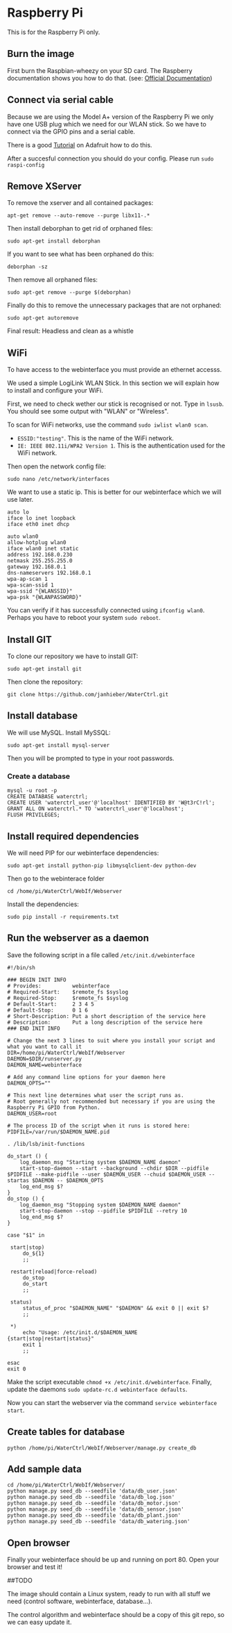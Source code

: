# Raspberry Pi
This is for the Raspberry Pi only.

## Burn the image

First burn the Raspbian-wheezy on your SD card. The Raspberry documentation shows you how to do that. (see: [Official Documentation](https://www.raspberrypi.org/documentation/installation/installing-images/))

## Connect via serial cable

Because we are using the Model A+ version of the Raspberry Pi we only have one USB plug which we need for our WLAN stick. So we have to connect via the GPIO pins and a serial cable.

There is a good [Tutorial](https://learn.adafruit.com/downloads/pdf/adafruits-raspberry-pi-lesson-5-using-a-console-cable.pdf) on Adafruit how to do this.

After a succesful connection you should do your config. Please run `sudo raspi-config`

## Remove XServer

To remove the xserver and all contained packages: 

	apt-get remove --auto-remove --purge libx11-.*

Then install deborphan to get rid of orphaned files:

	sudo apt-get install deborphan

If you want to see what has been orphaned do this:

	deborphan -sz

Then remove all orphaned files:

	sudo apt-get remove --purge $(deborphan)

Finally do this to remove the unnecessary packages that are not orphaned:

	sudo apt-get autoremove

Final result: Headless and clean as a whistle


## WiFi

To have access to the webinterface you must provide an ethernet accesss.

We used a simple LogiLink WLAN Stick. In this section we will explain how to install and configure your WiFi.

First, we need to check wether our stick is recognised or not. Type in `lsusb`. You should see some output with "WLAN" or "Wireless".

To scan for WiFi networks, use the command `sudo iwlist wlan0 scan`.

  - `ESSID:"testing"`. This is the name of the WiFi network. 
  - `IE: IEEE 802.11i/WPA2 Version 1`. This is the authentication used for the WiFi network.

Then open the network config file:

    sudo nano /etc/network/interfaces
    
We want to use a static ip. This is better for our webinterface which we will use later.

	auto lo 
	iface lo inet loopback 
	iface eth0 inet dhcp

	auto wlan0 
	allow-hotplug wlan0 
	iface wlan0 inet static
	address 192.168.0.230
	netmask 255.255.255.0
	gateway 192.168.0.1
	dns-nameservers 192.168.0.1
	wpa-ap-scan 1 
	wpa-scan-ssid 1 
	wpa-ssid "{WLANSSID}" 
	wpa-psk "{WLANPASSWORD}"

You can verify if it has successfully connected using `ifconfig wlan0`. Perhaps you have to reboot your system `sudo reboot`.

## Install GIT

To clone our repository we have to install GIT:

	sudo apt-get install git 
	
Then clone the repository:

	git clone https://github.com/janhieber/WaterCtrl.git
	
## Install database

We will use MySQL. Install MySSQL:

	sudo apt-get install mysql-server
	
Then you will be prompted to type in your root passwords.

### Create a database

	mysql -u root -p
	CREATE DATABASE waterctrl;
	CREATE USER 'waterctrl_user'@'localhost' IDENTIFIED BY 'W@t3rC!rl';
	GRANT ALL ON waterctrl.* TO 'waterctrl_user'@'localhost';
	FLUSH PRIVILEGES;

## Install required dependencies

We will need PIP for our webinterface dependencies:

	sudo apt-get install python-pip libmysqlclient-dev python-dev
	
Then go to the webinterace folder
	
	cd /home/pi/WaterCtrl/WebIf/Webserver
	
Install the dependencies:

	sudo pip install -r requirements.txt
	
	
## Run the webserver as a daemon

Save the following script in a file called `/etc/init.d/webinterface`

	#!/bin/sh

	### BEGIN INIT INFO
	# Provides:          webinterface
	# Required-Start:    $remote_fs $syslog
	# Required-Stop:     $remote_fs $syslog
	# Default-Start:     2 3 4 5
	# Default-Stop:      0 1 6
	# Short-Description: Put a short description of the service here
	# Description:       Put a long description of the service here
	### END INIT INFO

	# Change the next 3 lines to suit where you install your script and what you want to call it
	DIR=/home/pi/WaterCtrl/WebIf/Webserver
	DAEMON=$DIR/runserver.py
	DAEMON_NAME=webinterface

	# Add any command line options for your daemon here
	DAEMON_OPTS=""

	# This next line determines what user the script runs as.
	# Root generally not recommended but necessary if you are using the Raspberry Pi GPIO from Python.
	DAEMON_USER=root

	# The process ID of the script when it runs is stored here:
	PIDFILE=/var/run/$DAEMON_NAME.pid

	. /lib/lsb/init-functions

	do_start () {
	    log_daemon_msg "Starting system $DAEMON_NAME daemon"
   		start-stop-daemon --start --background --chdir $DIR --pidfile $PIDFILE --make-pidfile --user $DAEMON_USER --chuid $DAEMON_USER --startas $DAEMON -- $DAEMON_OPTS
	    log_end_msg $?
	}
	do_stop () {
	    log_daemon_msg "Stopping system $DAEMON_NAME daemon"
	    start-stop-daemon --stop --pidfile $PIDFILE --retry 10
	    log_end_msg $?
	}

	case "$1" in

   	 start|stop)
   	     do_${1}
   	     ;;

   	 restart|reload|force-reload)
   	     do_stop
   	     do_start
   	     ;;

   	 status)
   	     status_of_proc "$DAEMON_NAME" "$DAEMON" && exit 0 || exit $?
   	     ;;

   	 *)
   	     echo "Usage: /etc/init.d/$DAEMON_NAME {start|stop|restart|status}"
   	     exit 1
   	     ;;

	esac
	exit 0	

Make the script executable `chmod +x /etc/init.d/webinterface`. Finally, update the daemons `sudo update-rc.d webinterface defaults`.

Now you can start the webserver via the command `service webinterface start`.

## Create tables for database

	python /home/pi/WaterCtrl/WebIf/Webserver/manage.py create_db

## Add sample data

	cd /home/pi/WaterCtrl/WebIf/Webserver/
	python manage.py seed_db --seedfile 'data/db_user.json'
	python manage.py seed_db --seedfile 'data/db_log.json'
	python manage.py seed_db --seedfile 'data/db_motor.json'
	python manage.py seed_db --seedfile 'data/db_sensor.json'
	python manage.py seed_db --seedfile 'data/db_plant.json'
	python manage.py seed_db --seedfile 'data/db_watering.json'
	
## Open browser

Finally your webinterface should be up and running on port 80. Open your browser and test it!




	






##TODO

The image should contain a Linux system, ready to run
with all stuff we need (control software, webinterface, database...).

The control algorithm and webinterface should be a copy of this git repo,
so we can easy update it.